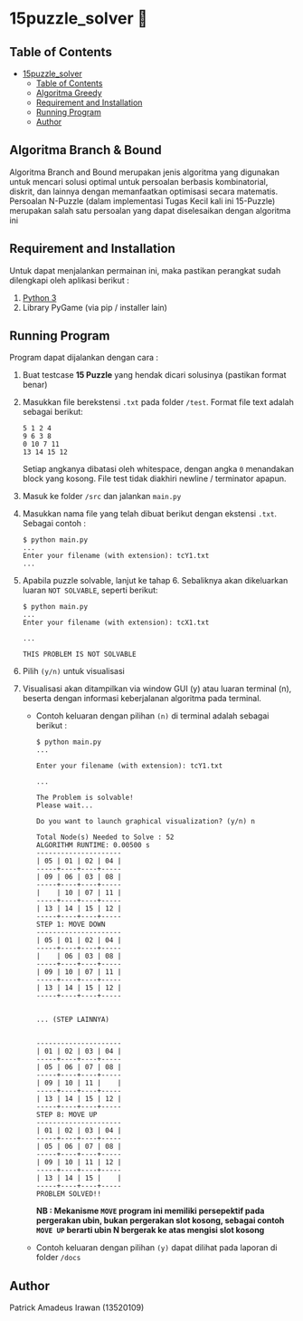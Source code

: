 # 15puzzle_solver :jigsaw:

## Table of Contents
- [15puzzle_solver](#15puzzle_solver)
  - [Table of Contents](#table-of-contents)
  - [Algoritma Greedy](#algoritma-greedy)
  - [Requirement and Installation](#requirement-and-installation)
  - [Running Program](#running-program)
  - [Author](#author)

## Algoritma Branch & Bound
Algoritma Branch and Bound merupakan jenis algoritma yang digunakan untuk mencari solusi optimal untuk persoalan berbasis kombinatorial, diskrit, dan lainnya dengan memanfaatkan optimisasi secara matematis. Persoalan N-Puzzle (dalam implementasi Tugas Kecil kali ini 15-Puzzle) merupakan salah satu persoalan yang dapat diselesaikan dengan algoritma ini

## Requirement and Installation
Untuk dapat menjalankan permainan ini, maka pastikan perangkat sudah dilengkapi oleh aplikasi berikut :
1. [Python 3](https://www.python.org/downloads/)
2. Library PyGame (via pip / installer lain)


## Running Program
Program dapat dijalankan dengan cara :
1. Buat testcase **15 Puzzle** yang hendak dicari solusinya (pastikan format benar)
2. Masukkan file berekstensi `.txt` pada folder `/test`. Format file text adalah sebagai berikut:

    ```
    5 1 2 4
    9 6 3 8
    0 10 7 11
    13 14 15 12
    ```
    Setiap angkanya dibatasi oleh whitespace, dengan angka `0` menandakan block yang kosong. File test tidak diakhiri newline / terminator apapun.
3. Masuk ke folder `/src` dan jalankan `main.py`
4. Masukkan nama file yang telah dibuat berikut dengan ekstensi `.txt`. Sebagai contoh : 
    ```shell
    $ python main.py
    ...
    Enter your filename (with extension): tcY1.txt
    ...
    ```
5. Apabila puzzle solvable, lanjut ke tahap 6. Sebaliknya akan dikeluarkan luaran `NOT SOLVABLE`, seperti berikut:
    ```shell
    $ python main.py
    ...
    Enter your filename (with extension): tcX1.txt

    ...

    THIS PROBLEM IS NOT SOLVABLE
    ```
6. Pilih `(y/n)` untuk visualisasi
7. Visualisasi akan ditampilkan via window GUI (y) atau luaran terminal (n), beserta dengan informasi keberjalanan algoritma pada terminal. 
    - Contoh keluaran dengan pilihan `(n)` di terminal adalah sebagai berikut :
        ```shell
        $ python main.py
        ...

        Enter your filename (with extension): tcY1.txt

        ...

        The Problem is solvable!
        Please wait...

        Do you want to launch graphical visualization? (y/n) n

        Total Node(s) Needed to Solve : 52
        ALGORITHM RUNTIME: 0.00500 s
        ---------------------
        | 05 | 01 | 02 | 04 |
        -----+----+----+-----
        | 09 | 06 | 03 | 08 |
        -----+----+----+-----
        |    | 10 | 07 | 11 |
        -----+----+----+-----
        | 13 | 14 | 15 | 12 |
        -----+----+----+-----
        STEP 1: MOVE DOWN
        ---------------------
        | 05 | 01 | 02 | 04 |
        -----+----+----+-----
        |    | 06 | 03 | 08 |
        -----+----+----+-----
        | 09 | 10 | 07 | 11 |
        -----+----+----+-----
        | 13 | 14 | 15 | 12 |
        -----+----+----+-----


        ... (STEP LAINNYA)


        ---------------------
        | 01 | 02 | 03 | 04 |
        -----+----+----+-----
        | 05 | 06 | 07 | 08 |
        -----+----+----+-----
        | 09 | 10 | 11 |    |
        -----+----+----+-----
        | 13 | 14 | 15 | 12 |
        -----+----+----+-----
        STEP 8: MOVE UP
        ---------------------
        | 01 | 02 | 03 | 04 |
        -----+----+----+-----
        | 05 | 06 | 07 | 08 |
        -----+----+----+-----
        | 09 | 10 | 11 | 12 |
        -----+----+----+-----
        | 13 | 14 | 15 |    |
        -----+----+----+-----
        PROBLEM SOLVED!!
        ```
        **NB : Mekanisme `MOVE` program ini memiliki persepektif pada pergerakan ubin, bukan pergerakan slot kosong, sebagai contoh `MOVE UP` berarti ubin N bergerak ke atas mengisi slot kosong**

    - Contoh keluaran dengan pilihan `(y)` dapat dilihat pada laporan di folder `/docs`

## Author
Patrick Amadeus Irawan (13520109)
